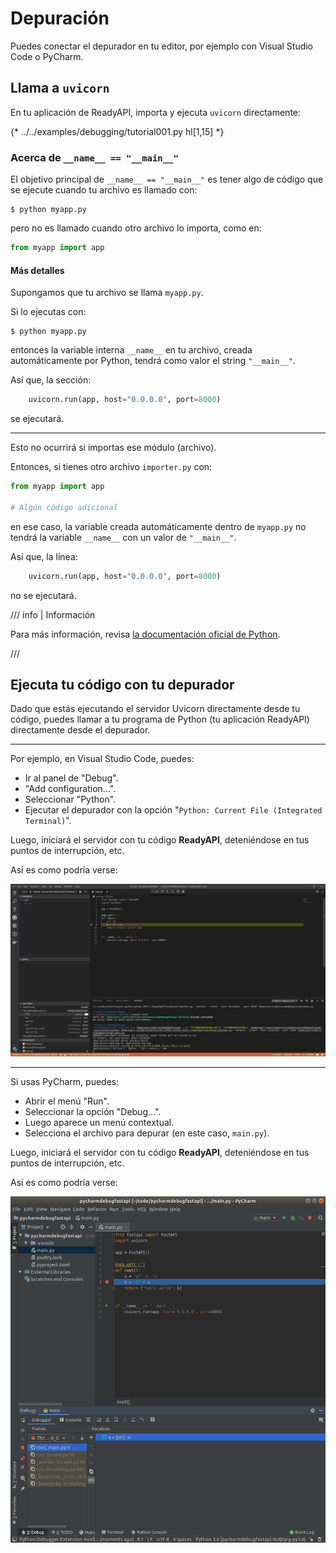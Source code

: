# Depuración

Puedes conectar el depurador en tu editor, por ejemplo con Visual Studio Code o PyCharm.

## Llama a `uvicorn`

En tu aplicación de ReadyAPI, importa y ejecuta `uvicorn` directamente:

{* ../../examples/debugging/tutorial001.py hl[1,15] *}

### Acerca de `__name__ == "__main__"`

El objetivo principal de `__name__ == "__main__"` es tener algo de código que se ejecute cuando tu archivo es llamado con:

<div class="termy">

```console
$ python myapp.py
```

</div>

pero no es llamado cuando otro archivo lo importa, como en:

```Python
from myapp import app
```

#### Más detalles

Supongamos que tu archivo se llama `myapp.py`.

Si lo ejecutas con:

<div class="termy">

```console
$ python myapp.py
```

</div>

entonces la variable interna `__name__` en tu archivo, creada automáticamente por Python, tendrá como valor el string `"__main__"`.

Así que, la sección:

```Python
    uvicorn.run(app, host="0.0.0.0", port=8000)
```

se ejecutará.

---

Esto no ocurrirá si importas ese módulo (archivo).

Entonces, si tienes otro archivo `importer.py` con:

```Python
from myapp import app

# Algún código adicional
```

en ese caso, la variable creada automáticamente dentro de `myapp.py` no tendrá la variable `__name__` con un valor de `"__main__"`.

Así que, la línea:

```Python
    uvicorn.run(app, host="0.0.0.0", port=8000)
```

no se ejecutará.

/// info | Información

Para más información, revisa <a href="https://docs.python.org/3/library/__main__.html" class="external-link" target="_blank">la documentación oficial de Python</a>.

///

## Ejecuta tu código con tu depurador

Dado que estás ejecutando el servidor Uvicorn directamente desde tu código, puedes llamar a tu programa de Python (tu aplicación ReadyAPI) directamente desde el depurador.

---

Por ejemplo, en Visual Studio Code, puedes:

* Ir al panel de "Debug".
* "Add configuration...".
* Seleccionar "Python".
* Ejecutar el depurador con la opción "`Python: Current File (Integrated Terminal)`".

Luego, iniciará el servidor con tu código **ReadyAPI**, deteniéndose en tus puntos de interrupción, etc.

Así es como podría verse:

<img src="/img/tutorial/debugging/image01.png">

---

Si usas PyCharm, puedes:

* Abrir el menú "Run".
* Seleccionar la opción "Debug...".
* Luego aparece un menú contextual.
* Selecciona el archivo para depurar (en este caso, `main.py`).

Luego, iniciará el servidor con tu código **ReadyAPI**, deteniéndose en tus puntos de interrupción, etc.

Así es como podría verse:

<img src="/img/tutorial/debugging/image02.png">
